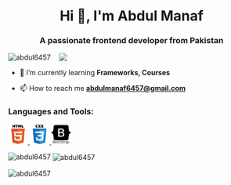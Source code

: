 
<h1 align="center">Hi 👋, I'm Abdul Manaf</h1>
<h3 align="center">A passionate frontend developer from Pakistan</h3>
<img align="right" width="400" src="https://media4.giphy.com/media/lP8xu5t2DLGG045H8F/giphy.gif">

<p align="left"> <img src="https://komarev.com/ghpvc/?username=abdul6457&label=Profile%20views&color=0e75b6&style=flat" alt="abdul6457" /> </p>

- 🌱 I’m currently learning **Frameworks, Courses**

- 📫 How to reach me **abdulmanaf6457@gmail.com**


<p align="left">
</p>

<h3 align="left">Languages and Tools:</h3>


<p align="left"><a href="https://www.w3.org/html/" target="_blank" rel="noreferrer"> <img src="https://raw.githubusercontent.com/devicons/devicon/master/icons/html5/html5-original-wordmark.svg" alt="html5" width="40" height="40"/> </a> <a href="https://www.w3schools.com/css/" target="_blank" rel="noreferrer"> <img src="https://raw.githubusercontent.com/devicons/devicon/master/icons/css3/css3-original-wordmark.svg" alt="css3" width="40" height="40"/> </a>  <a href="https://getbootstrap.com" target="_blank" rel="noreferrer"> <img src="https://raw.githubusercontent.com/devicons/devicon/master/icons/bootstrap/bootstrap-plain-wordmark.svg" alt="bootstrap" width="40" height="40"/> </a> </p>

<p><img align="left" src="https://github-readme-stats.vercel.app/api/top-langs?username=abdul6457&show_icons=true&locale=en&layout=compact" alt="abdul6457" /></p>

<p>&nbsp;<img align="center" src="https://github-readme-stats.vercel.app/api?username=abdul6457&show_icons=true&locale=en" alt="abdul6457" /></p>

<p><img align="center" src="https://github-readme-streak-stats.herokuapp.com/?user=abdul6457&" alt="abdul6457" /></p>
